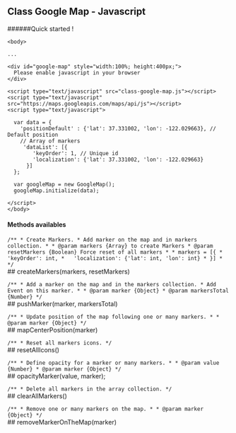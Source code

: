 ## Class Google Map - Javascript

######Quick started !

```
<body>

...

<div id="google-map" style="width:100%; height:400px;">
  Please enable javascript in your browser
</div>

<script type="text/javascript" src="class-google-map.js"></script>
<script type="text/javascript" src="https://maps.googleapis.com/maps/api/js"></script>
<script type="text/javascript">

  var data = {
    'positionDefault' : {'lat': 37.331002, 'lon': -122.029663}, // Default position
    // Array of markers
     'dataList': [{
        'keyOrder': 1, // Unique id
        'localization': {'lat': 37.331002, 'lon': -122.029663}
      }]
  };

  var googleMap = new GoogleMap();
  googleMap.initialize(data);
  
</script>
</body>
```


#### Methods availables
    
``
    /**
     * Create Markers.
     * Add marker on the map and in markers collection.
     *
     * @param markers {Array} to create Markers
     * @param resetMarkers {Boolean} Force reset of all markers
     *
     * markers = [{
     *   'keyOrder': int,
     *   'localization': {'lat': int, 'lon': int}
     * }]
     *
     */
``    
    ## createMarkers(markers, resetMarkers)
    
``
    /**
     * Add a marker on the map and in the markers collection.
     * Add Event on this marker.
     *
     * @param marker {Object}
     * @param markersTotal {Number}
     */
``     
    ## pushMarker(marker, markersTotal)
    
``
    /**
     * Update position of the map following one or many markers.
     *
     * @param marker {Object}
     */
``     
    ## mapCenterPosition(marker)
    
``
    /**
     * Reset all markers icons.
     */
``     
    ## resetAllIcons()

``
    /**
     * Define opacity for a marker or many markers.
     *
     * @param value {Number}
     * @param marker {Object}
     */
``     
    ## opacityMarker(value, marker);
    
``
    /**
     * Delete all markers in the array collection.
     */
``     
    ## clearAllMarkers()

``
    /**
     * Remove one or many markers on the map.
     *
     * @param marker {Object}
     */
``     
    ## removeMarkerOnTheMap(marker)
